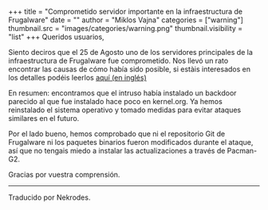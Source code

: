 +++
title = "Comprometido servidor importante en la infraestructura de Frugalware"
date = ""
author = "Miklos Vajna"
categories = ["warning"]
thumbnail.src = "images/categories/warning.png"
thumbnail.visibility = "list"
+++
Queridos usuarios,  
  


 Siento deciros que el 25 de Agosto uno de los servidores principales
 de la infraestructura de Frugalware fue comprometido. Nos
 llevó un rato encontrar las causas de cómo había sido posible,
 si estàis interesados en los detalles podéis leerlos
 [aquí (en inglés)](http://article.gmane.org/gmane.linux.frugalware.devel/9899)

 En resumen: encontramos que el intruso había instalado un backdoor
 parecido al que fue instalado hace poco en kernel.org. Ya hemos reinstalado
 el sistema operativo y tomado medidas para evitar ataques similares
 en el futuro.  
  


 Por el lado bueno, hemos comprobado que ni el repositorio Git de
 Frugalware ni los paquetes binarios fueron modificados durante el
 ataque, así que no tengais miedo a instalar las actualizaciones
 a través de Pacman-G2.  
  


 Gracias por vuestra comprensión.  

  



---


 Traducido por Nekrodes.